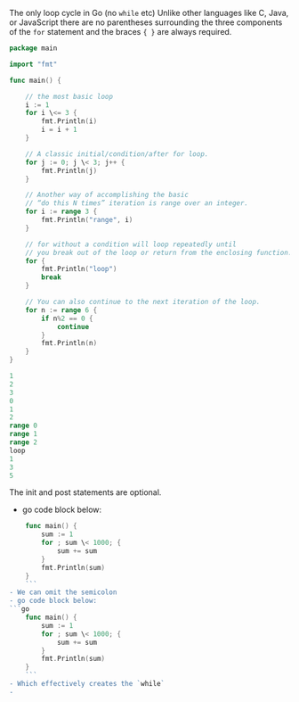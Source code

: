 The only loop cycle in Go (no `while` etc)
Unlike other languages like C, Java, or JavaScript there are no parentheses surrounding the three components of the `for` statement and the braces `{ }` are always required.


```go
package main

import "fmt"

func main() {

	// the most basic loop
	i := 1
	for i \<= 3 {
		fmt.Println(i)
		i = i + 1
	}

	// A classic initial/condition/after for loop.
	for j := 0; j \< 3; j++ {
		fmt.Println(j)
	}

	// Another way of accomplishing the basic 
	// “do this N times” iteration is range over an integer.
	for i := range 3 {
		fmt.Println("range", i)
	}

	// for without a condition will loop repeatedly until 
	// you break out of the loop or return from the enclosing function.
	for {
		fmt.Println("loop")
		break
	}

	// You can also continue to the next iteration of the loop.
	for n := range 6 {
		if n%2 == 0 {
			continue
		}
		fmt.Println(n)
	}
}
```
```go
1
2
3
0
1
2
range 0
range 1
range 2
loop
1
3
5
```
The init and post statements are optional.
- go code block below:
```go
	func main() {
		sum := 1
		for ; sum \< 1000; {
			sum += sum
		}
		fmt.Println(sum)
	}
	```
- We can omit the semicolon
- go code block below:
```go
	func main() {
		sum := 1
		for ; sum \< 1000; {
			sum += sum
		}
		fmt.Println(sum)
	}
	```
- Which effectively creates the `while`
- 